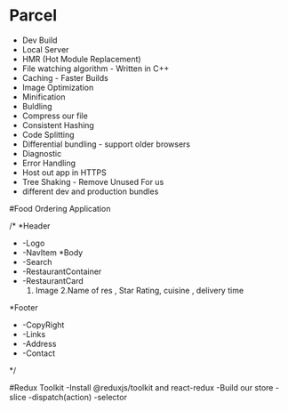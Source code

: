 # Parcel
- Dev Build 
- Local Server
- HMR (Hot Module Replacement)
- File watching algorithm - Written in C++
- Caching - Faster Builds
- Image Optimization
- Minification 
- Buldling 
- Compress our file
- Consistent Hashing
- Code Splitting
- Differential bundling - support older browsers
- Diagnostic 
- Error Handling
- Host out app in HTTPS
- Tree Shaking - Remove Unused For us
- different dev and production bundles




#Food Ordering Application

/*
*Header
* -Logo
* -NavItem
*Body
* -Search
* -RestaurantContainer
* -RestaurantCard 
     1. Image
     2.Name of res , Star Rating, cuisine , delivery time 

*Footer
* -CopyRight
* -Links
* -Address
* -Contact 

*/




#Redux Toolkit
-Install @reduxjs/toolkit and  react-redux
-Build our store
-slice
-dispatch(action)
-selector
